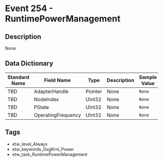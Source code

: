 # Event 254 - RuntimePowerManagement

## Description
None

## Data Dictionary
|Standard Name|Field Name|Type|Description|Sample Value|
|---|---|---|---|---|
|TBD|AdapterHandle|Pointer|None|`None`|
|TBD|NodeIndex|UInt32|None|`None`|
|TBD|PState|UInt32|None|`None`|
|TBD|OperatingFrequency|UInt32|None|`None`|

## Tags
* etw_level_Always
* etw_keywords_DxgKrnl_Power
* etw_task_RuntimePowerManagement